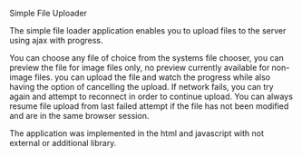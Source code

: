 Simple File Uploader

The simple file loader application enables you to upload files to the server using ajax with progress.

You can choose any file of choice from the systems file chooser,
you can preview the file for image files only, no preview currently available for non-image files. 
you can upload the file and watch the progress while also having the option of cancelling the upload.
If network fails, you can try again and attempt to reconnect in order to continue upload.
You can always resume file upload from last failed attempt if the file has not been modified and are in the same browser session.

The application was implemented in the html and javascript with not external or additional library.